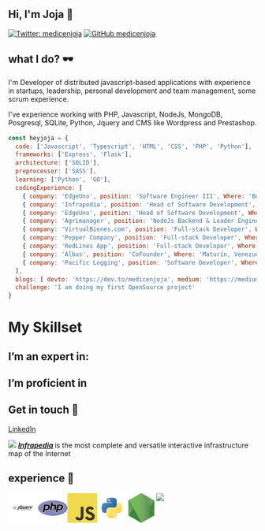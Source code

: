 ## Hi, I'm Joja 👋
[![Twitter: medicenjoja](https://img.shields.io/twitter/follow/medicenjoja?style=social)](https://twitter.com/medicenjoja)
[![GitHub medicenjoja](https://img.shields.io/github/followers/heyjoja?label=follow&style=social)](https://github.com/heyjoja)

## what I do? 🕶

I'm Developer of distributed javascript-based applications with experience in startups, leadership, personal development and team management, some scrum experience.

I've experience working with PHP, Javascript, NodeJs, MongoDB, Posgresql, SQLite, Python, Jquery and CMS like Wordpress and Prestashop.

```javascript
const heyjoja = {
  code: ['Javascript', 'Typescript', 'HTML', 'CSS', 'PHP', 'Python'],
  frameworks: ['Express', 'Flask'],
  architecture: ['SOLID'],
  preprocessor: ['SASS'],
  learning: ['Python', 'GO'],
  codingExperience: [ 
    { company: 'EdgeUno', position: 'Software Engineer III', Where: 'Bogota', fullTimeProject: true },
    { company: 'Infrapedia', position: 'Head of Software Development', Where: 'SiliconValley Project', fullTimeProject: true },
    { company: 'EdgeUno', position: 'Head of Software Development', Where: 'Bogota', fullTimeProject: false },
    { company: 'Agrimanager', position: 'NodeJs Backend & Leader Engineer', Where: 'Medellín', fullTimeProject: true },
    { company: 'VirtualBienes.com', position: 'Full-stack Developer', Where: 'Medellín', fullTimeProject: true },
    { company: 'Pepper Company', position: 'Full-stack Developer', Where: 'Medellín', fullTimeProject: true },
    { company: 'RedLines App', position: 'Full-stack Developer', Where: 'SiliconValley StartUp', fullTimeProject: false },
    { company: 'Albus', position: 'CoFounder', Where: 'Maturín, Venezuela', fullTimeProject: true },
    { company: 'Pacific Logging', position: 'Software Developer', Where: 'Maturín, Venezuela', fullTimeProject: true },
  ],
  blogs: [ devto: 'https://dev.to/medicenjoja', medium: 'https://medium.com/@medicenjoja'],
  challenge: 'I am doing my first OpenSource project'
}
```


# My Skillset

## I’m an expert in:

## I’m proficient in





## Get in touch 🔗

[LinkedIn](https://www.linkedin.com/in/medicenjoja/)

<img src="https://avatars0.githubusercontent.com/u/43700359?s=200&v=4" width="60"> <em><b>[Infrapedia](https://github.com/infrapedia) </b></em> is the most complete and versatile interactive infrastructure map of the Internet


## experience 🔗
<img src="https://raw.githubusercontent.com/github/explore/80688e429a7d4ef2fca1e82350fe8e3517d3494d/topics/jquery/jquery.png" width="60" align="left" > 
<img src="https://raw.githubusercontent.com/github/explore/ccc16358ac4530c6a69b1b80c7223cd2744dea83/topics/php/php.png" width="60" align="left" > 
<img src="https://raw.githubusercontent.com/github/explore/80688e429a7d4ef2fca1e82350fe8e3517d3494d/topics/javascript/javascript.png" width="60" align="left" > 
<img src="https://raw.githubusercontent.com/github/explore/80688e429a7d4ef2fca1e82350fe8e3517d3494d/topics/python/python.png" width="60" align="left" > 
<img src="https://raw.githubusercontent.com/github/explore/80688e429a7d4ef2fca1e82350fe8e3517d3494d/topics/nodejs/nodejs.png" width="60" align="left" > 
<img src="https://avatars2.githubusercontent.com/u/276006?s=200&v=4" width="60" align="left" > 
